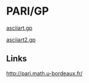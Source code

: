 # PARI/GP

[asciiart.gp](https://tio.run/##JY0xC8IwFITn5Fc8CkKqrdbGQkUUnKRb0cWhS1qsBEFL0qGt@Nvj68vwwt3H3aVTRsfPzrmqAmUbrZXpoTxfi82l5F/O2o8BMcIR4m0aAR5nng0zk/sI8JCxBv0AS0jWyS7LYQWjN7mUElVxmEMThhpSFlUAAWna0wgS/CGjNUpO2JtwyTeYbkGo2oophBOkPkY7t950Rr/7VgSLexCBDn2B1eahXiTD@fWYolthZ0SEgEAb8h937g8)

[asciiart2.gp](https://tio.run/##VZDLTsMwEEXX9leMurJTB@w8SCpEpfKquqtAYtN0YaKWWkohsrNwivj2MDGgioU99vWZ66tptTXxWzsMVQXa1cZo28F68bS6XK7pJyU13MBRd9Z4luSimAnohRfAfJxJHskLmeXllPWxSsOtTNM0WvFrSk7YWGN1Y4UIJJ73HxaYQUEKULmgJFC6bZseDefgI7Q@cZiGTlJV/5/NHph@dczzeYIGaOL5yI/s@I3DxjN9JgOBi5LDziP3sqvdUTcNm0iVpFl@VZSzxe3d/cMjTPhfzB5BJSAJMYPifxScASqktea9U@y5s/XBMjTeqCJ2G5zOdstDpLAFjP0G@KLD8A0)

## Links

http://pari.math.u-bordeaux.fr/
